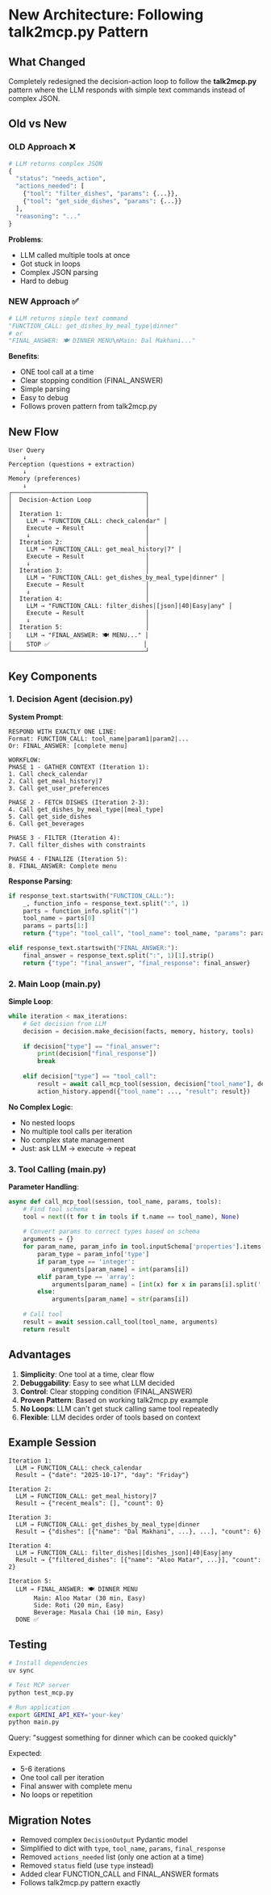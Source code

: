 # New Architecture: Following talk2mcp.py Pattern

## What Changed

Completely redesigned the decision-action loop to follow the **talk2mcp.py** pattern where the LLM responds with simple text commands instead of complex JSON.

## Old vs New

### OLD Approach ❌
```python
# LLM returns complex JSON
{
  "status": "needs_action",
  "actions_needed": [
    {"tool": "filter_dishes", "params": {...}},
    {"tool": "get_side_dishes", "params": {...}}
  ],
  "reasoning": "..."
}
```

**Problems**:
- LLM called multiple tools at once
- Got stuck in loops
- Complex JSON parsing
- Hard to debug

### NEW Approach ✅
```python
# LLM returns simple text command
"FUNCTION_CALL: get_dishes_by_meal_type|dinner"
# or
"FINAL_ANSWER: 🍽️ DINNER MENU\nMain: Dal Makhani..."
```

**Benefits**:
- ONE tool call at a time
- Clear stopping condition (FINAL_ANSWER)
- Simple parsing
- Easy to debug
- Follows proven pattern from talk2mcp.py

## New Flow

```
User Query
    ↓
Perception (questions + extraction)
    ↓
Memory (preferences)
    ↓
┌─────────────────────────────────────┐
│  Decision-Action Loop               │
│                                     │
│  Iteration 1:                       │
│    LLM → "FUNCTION_CALL: check_calendar" │
│    Execute → Result                 │
│    ↓                                │
│  Iteration 2:                       │
│    LLM → "FUNCTION_CALL: get_meal_history|7" │
│    Execute → Result                 │
│    ↓                                │
│  Iteration 3:                       │
│    LLM → "FUNCTION_CALL: get_dishes_by_meal_type|dinner" │
│    Execute → Result                 │
│    ↓                                │
│  Iteration 4:                       │
│    LLM → "FUNCTION_CALL: filter_dishes|[json]|40|Easy|any" │
│    Execute → Result                 │
│    ↓                                │
│  Iteration 5:                       │
│    LLM → "FINAL_ANSWER: 🍽️ MENU..." │
│    STOP ✅                          │
└─────────────────────────────────────┘
```

## Key Components

### 1. Decision Agent (decision.py)

**System Prompt**:
```
RESPOND WITH EXACTLY ONE LINE:
Format: FUNCTION_CALL: tool_name|param1|param2|...
Or: FINAL_ANSWER: [complete menu]

WORKFLOW:
PHASE 1 - GATHER CONTEXT (Iteration 1):
1. Call check_calendar
2. Call get_meal_history|7
3. Call get_user_preferences

PHASE 2 - FETCH DISHES (Iteration 2-3):
4. Call get_dishes_by_meal_type|[meal_type]
5. Call get_side_dishes
6. Call get_beverages

PHASE 3 - FILTER (Iteration 4):
7. Call filter_dishes with constraints

PHASE 4 - FINALIZE (Iteration 5):
8. FINAL_ANSWER: Complete menu
```

**Response Parsing**:
```python
if response_text.startswith("FUNCTION_CALL:"):
    _, function_info = response_text.split(":", 1)
    parts = function_info.split("|")
    tool_name = parts[0]
    params = parts[1:]
    return {"type": "tool_call", "tool_name": tool_name, "params": params}

elif response_text.startswith("FINAL_ANSWER:"):
    final_answer = response_text.split(":", 1)[1].strip()
    return {"type": "final_answer", "final_response": final_answer}
```

### 2. Main Loop (main.py)

**Simple Loop**:
```python
while iteration < max_iterations:
    # Get decision from LLM
    decision = decision.make_decision(facts, memory, history, tools)
    
    if decision["type"] == "final_answer":
        print(decision["final_response"])
        break
    
    elif decision["type"] == "tool_call":
        result = await call_mcp_tool(session, decision["tool_name"], decision["params"])
        action_history.append({"tool_name": ..., "result": result})
```

**No Complex Logic**:
- No nested loops
- No multiple tool calls per iteration
- No complex state management
- Just: ask LLM → execute → repeat

### 3. Tool Calling (main.py)

**Parameter Handling**:
```python
async def call_mcp_tool(session, tool_name, params, tools):
    # Find tool schema
    tool = next((t for t in tools if t.name == tool_name), None)
    
    # Convert params to correct types based on schema
    arguments = {}
    for param_name, param_info in tool.inputSchema['properties'].items():
        param_type = param_info['type']
        if param_type == 'integer':
            arguments[param_name] = int(params[i])
        elif param_type == 'array':
            arguments[param_name] = [int(x) for x in params[i].split(',')]
        else:
            arguments[param_name] = str(params[i])
    
    # Call tool
    result = await session.call_tool(tool_name, arguments)
    return result
```

## Advantages

1. **Simplicity**: One tool at a time, clear flow
2. **Debuggability**: Easy to see what LLM decided
3. **Control**: Clear stopping condition (FINAL_ANSWER)
4. **Proven Pattern**: Based on working talk2mcp.py example
5. **No Loops**: LLM can't get stuck calling same tool repeatedly
6. **Flexible**: LLM decides order of tools based on context

## Example Session

```
Iteration 1:
  LLM → FUNCTION_CALL: check_calendar
  Result → {"date": "2025-10-17", "day": "Friday"}

Iteration 2:
  LLM → FUNCTION_CALL: get_meal_history|7
  Result → {"recent_meals": [], "count": 0}

Iteration 3:
  LLM → FUNCTION_CALL: get_dishes_by_meal_type|dinner
  Result → {"dishes": [{"name": "Dal Makhani", ...}, ...], "count": 6}

Iteration 4:
  LLM → FUNCTION_CALL: filter_dishes|[dishes_json]|40|Easy|any
  Result → {"filtered_dishes": [{"name": "Aloo Matar", ...}], "count": 2}

Iteration 5:
  LLM → FINAL_ANSWER: 🍽️ DINNER MENU
       Main: Aloo Matar (30 min, Easy)
       Side: Roti (20 min, Easy)
       Beverage: Masala Chai (10 min, Easy)
  DONE ✅
```

## Testing

```bash
# Install dependencies
uv sync

# Test MCP server
python test_mcp.py

# Run application
export GEMINI_API_KEY='your-key'
python main.py
```

Query: "suggest something for dinner which can be cooked quickly"

Expected:
- 5-6 iterations
- One tool call per iteration
- Final answer with complete menu
- No loops or repetition

## Migration Notes

- Removed complex `DecisionOutput` Pydantic model
- Simplified to dict with `type`, `tool_name`, `params`, `final_response`
- Removed `actions_needed` list (only one action at a time)
- Removed `status` field (use `type` instead)
- Added clear FUNCTION_CALL and FINAL_ANSWER formats
- Follows talk2mcp.py pattern exactly
